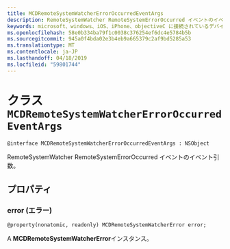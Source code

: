 ```yaml
---
title: MCDRemoteSystemWatcherErrorOccurredEventArgs
description: RemoteSystemWatcher RemoteSystemErrorOccurred イベントのイベント引数。
keywords: microsoft、windows、iOS、iPhone、objectiveC に接続されているデバイス、プロジェクトのローマ
ms.openlocfilehash: 58e0b334ba79f1c0038c376254ef6dc4e5784b5b
ms.sourcegitcommit: 945a0f4bda02e3b4eb9a665379c2af9bd5285a53
ms.translationtype: MT
ms.contentlocale: ja-JP
ms.lasthandoff: 04/18/2019
ms.locfileid: "59801744"
---
```

# <a name="class-mcdremotesystemwatchererroroccurredeventargs"></a>クラス `MCDRemoteSystemWatcherErrorOccurredEventArgs` 

```
@interface MCDRemoteSystemWatcherErrorOccurredEventArgs : NSObject
```  

RemoteSystemWatcher RemoteSystemErrorOccurred イベントのイベント引数。

## <a name="properties"></a>プロパティ

### <a name="error"></a>error (エラー)
`@property(nonatomic, readonly) MCDRemoteSystemWatcherError error;`

A **MCDRemoteSystemWatcherError**インスタンス。